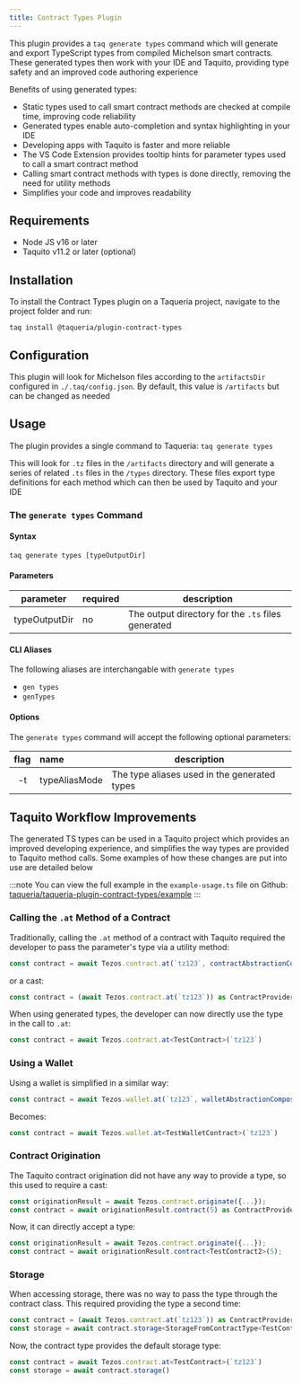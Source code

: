 ```yaml
---
title: Contract Types Plugin
---
```


This plugin provides a `taq generate types` command which will generate and export TypeScript types from compiled Michelson smart contracts. These generated types then work with your IDE and Taquito, providing type safety and an improved code authoring experience

Benefits of using generated types:

-   Static types used to call smart contract methods are checked at compile time, improving code reliability
-   Generated types enable auto-completion and syntax highlighting in your IDE
-   Developing apps with Taquito is faster and more reliable
-   The VS Code Extension provides tooltip hints for parameter types used to call a smart contract method
-   Calling smart contract methods with types is done directly, removing the need for utility methods
-   Simplifies your code and improves readability

## Requirements

-   Node JS v16 or later
-   Taquito v11.2 or later (optional)

## Installation

To install the Contract Types plugin on a Taqueria project, navigate to the project folder and run:

```shell
taq install @taqueria/plugin-contract-types
```

## Configuration

This plugin will look for Michelson files according to the `artifactsDir` configured in `./.taq/config.json`. By default, this value is `/artifacts` but can be changed as needed

## Usage

The plugin provides a single command to Taqueria: `taq generate types`

This will look for `.tz` files in the `/artifacts` directory and will generate a series of related `.ts` files in the `/types` directory. These files export type definitions for each method which can then be used by Taquito and your IDE

### The `generate types` Command

#### Syntax

```shell
taq generate types [typeOutputDir]
```

#### Parameters

|   parameter   | required | description                                        |
| :-----------: | :------- | -------------------------------------------------- |
| typeOutputDir | no       | The output directory for the `.ts` files generated |

#### CLI Aliases

The following aliases are interchangable with `generate types`

-   `gen types`
-   `genTypes`

#### Options

The `generate types` command will accept the following optional parameters:

| flag | name          | description                                  |
| :--: | :------------ | -------------------------------------------- |
|  -t  | typeAliasMode | The type aliases used in the generated types |

## Taquito Workflow Improvements

The generated TS types can be used in a Taquito project which provides an improved developing experience, and simplifies the way types are provided to Taquito method calls. Some examples of how these changes are put into use are detailed below

:::note
You can view the full example in the `example-usage.ts` file on Github: [taqueria/taqueria-plugin-contract-types/example](https://github.com/ecadlabs/taqueria/blob/main/taqueria-plugin-contract-types/example/example-usage.ts)
:::

### Calling the `.at` Method of a Contract

Traditionally, calling the `.at` method of a contract with Taquito required the developer to pass the parameter's type via a utility method:

```ts Utility Method
const contract = await Tezos.contract.at(`tz123`, contractAbstractionComposer<TestContractType>())
```

or a cast:

```ts Cast
const contract = (await Tezos.contract.at(`tz123`)) as ContractProviderFromContractType<TestContractType>
```

When using generated types, the developer can now directly use the type in the call to `.at`:

```ts
const contract = await Tezos.contract.at<TestContract>(`tz123`)
```

### Using a Wallet

Using a wallet is simplified in a similar way:

```ts
const contract = await Tezos.wallet.at(`tz123`, walletAbstractionComposer<TestContractType>())
```

Becomes:

```ts
const contract = await Tezos.wallet.at<TestWalletContract>(`tz123`)
```

### Contract Origination

The Taquito contract origination did not have any way to provide a type, so this used to require a cast:

```ts
const originationResult = await Tezos.contract.originate({...});
const contract = await originationResult.contract(5) as ContractProviderFromContractType<TestContractType2>;
```

Now, it can directly accept a type:

```ts
const originationResult = await Tezos.contract.originate({...});
const contract = await originationResult.contract<TestContract2>(5);
```

### Storage

When accessing storage, there was no way to pass the type through the contract class. This required providing the type a second time:

```ts
const contract = (await Tezos.contract.at(`tz123`)) as ContractProviderFromContractType<TestContractType>
const storage = await contract.storage<StorageFromContractType<TestContractType>>()
```

Now, the contract type provides the default storage type:

```ts
const contract = await Tezos.contract.at<TestContract>(`tz123`)
const storage = await contract.storage()
```
